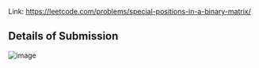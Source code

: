 Link: https://leetcode.com/problems/special-positions-in-a-binary-matrix/
## Details of Submission
![image](https://github.com/mgalang229/LeetCode-Special-Positions-in-a-Binary-Matrix/assets/51401355/4b960e3d-c54e-44eb-9444-38debe9e8da3)
